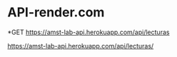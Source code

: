 # API-render.com

*GET
https://amst-lab-api.herokuapp.com/api/lecturas

https://amst-lab-api.herokuapp.com/api/lecturas/

